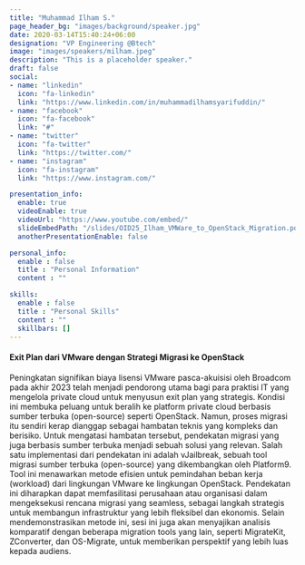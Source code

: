 ```yaml
---
title: "Muhammad Ilham S."
page_header_bg: "images/background/speaker.jpg"
date: 2020-03-14T15:40:24+06:00
designation: "VP Engineering @Btech"
image: "images/speakers/milham.jpeg"
description: "This is a placeholder speaker."
draft: false
social:
- name: "linkedin"
  icon: "fa-linkedin"
  link: "https://www.linkedin.com/in/muhammadilhamsyarifuddin/"
- name: "facebook"
  icon: "fa-facebook"
  link: "#"
- name: "twitter"
  icon: "fa-twitter"
  link: "https://twitter.com/"
- name: "instagram"
  icon: "fa-instagram"
  link: "https://www.instagram.com/"

presentation_info:
  enable: true
  videoEnable: true
  videoUrl: "https://www.youtube.com/embed/"
  slideEmbedPath: "/slides/OID25_Ilham_VMWare_to_OpenStack_Migration.pdf" 
  anotherPresentationEnable: false

personal_info:
  enable : false
  title : "Personal Information"
  content : ""

skills:
  enable : false
  title : "Personal Skills"
  content : ""
  skillbars: []
---
```


#### Exit Plan dari VMware dengan Strategi Migrasi ke OpenStack

Peningkatan signifikan biaya lisensi VMware pasca-akuisisi oleh Broadcom pada akhir 2023 telah menjadi pendorong utama bagi para praktisi IT yang mengelola private cloud untuk menyusun exit plan yang strategis. Kondisi ini membuka peluang untuk beralih ke platform private cloud berbasis sumber terbuka (open-source) seperti OpenStack. Namun, proses migrasi itu sendiri kerap dianggap sebagai hambatan teknis yang kompleks dan berisiko.
Untuk mengatasi hambatan tersebut, pendekatan migrasi yang juga berbasis sumber terbuka menjadi sebuah solusi yang relevan. Salah satu implementasi dari pendekatan ini adalah vJailbreak, sebuah tool migrasi sumber terbuka (open-source) yang dikembangkan oleh Platform9. Tool ini menawarkan metode efisien untuk pemindahan beban kerja (workload) dari lingkungan VMware ke lingkungan OpenStack. Pendekatan ini diharapkan dapat memfasilitasi perusahaan atau organisasi dalam mengeksekusi rencana migrasi yang seamless, sebagai langkah strategis untuk membangun infrastruktur yang lebih fleksibel dan ekonomis. Selain mendemonstrasikan metode ini, sesi ini juga akan menyajikan analisis komparatif dengan beberapa migration tools yang lain, seperti MigrateKit, ZConverter, dan OS-Migrate, untuk memberikan perspektif yang lebih luas kepada audiens.

